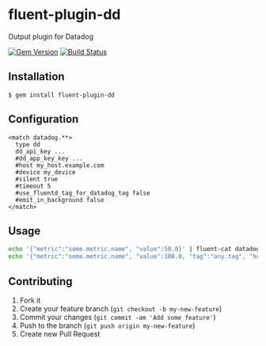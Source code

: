 # fluent-plugin-dd

Output plugin for Datadog

[![Gem Version](https://badge.fury.io/rb/fluent-plugin-dd.svg)](http://badge.fury.io/rb/fluent-plugin-dd)
[![Build Status](https://travis-ci.org/winebarrel/fluent-plugin-dd.svg?branch=master)](https://travis-ci.org/winebarrel/fluent-plugin-dd)

## Installation

    $ gem install fluent-plugin-dd

## Configuration

```
<match datadog.**>
  type dd
  dd_api_key ...
  #dd_app_key_key ...
  #host my_host.example.com
  #device my_device
  #silent true
  #timeout 5
  #use_fluentd_tag_for_datadog_tag false
  #emit_in_background false
</match>
```

## Usage

```sh
echo '{"metric":"some.metric.name", "value":50.0}' | fluent-cat datadog.metric
echo '{"metric":"some.metric.name", "value":100.0, "tag":"any.tag", "host":"any.host", "type":"gauge", "device":"my_device"}' | fluent-cat datadog.metric
```

## Contributing

1. Fork it
2. Create your feature branch (`git checkout -b my-new-feature`)
3. Commit your changes (`git commit -am 'Add some feature'`)
4. Push to the branch (`git push origin my-new-feature`)
5. Create new Pull Request
